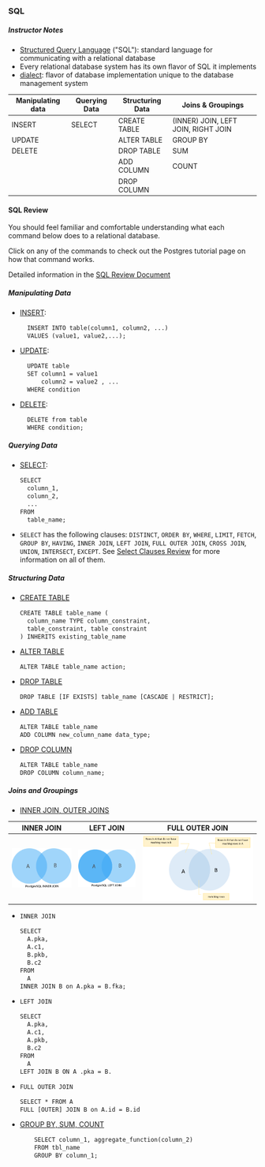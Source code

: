 ### SQL

##### Instructor Notes
- <u>Structured Query Language</u> ("SQL"): standard language for communicating with a relational database
- Every relational database system has its own flavor of SQL it implements
- <u>dialect</u>: flavor of database implementation unique to the database management system

| Manipulating data | Querying Data | Structuring Data | Joins & Groupings |
| --- | --- | --- | --- |
| INSERT | SELECT | CREATE TABLE | (INNER) JOIN, LEFT JOIN, RIGHT JOIN |
| UPDATE |  | ALTER TABLE | GROUP BY |
| DELETE |  | DROP TABLE | SUM |
|  |  | ADD COLUMN | COUNT |
|  |  | DROP COLUMN |  |

#### SQL Review
You should feel familiar and comfortable understanding what each command below does to a relational database.

Click on any of the commands to check out the Postgres tutorial page on how that command works.

Detailed information in the [SQL Review Document](020204_SQL_Review.md)

##### Manipulating Data
- [INSERT](http://www.postgresqltutorial.com/postgresql-insert/):

        INSERT INTO table(column1, column2, ...)
        VALUES (value1, value2,...);

- [UPDATE](http://www.postgresqltutorial.com/postgresql-update/):

        UPDATE table
        SET column1 = value1
            column2 = value2 , ...
        WHERE condition

- [DELETE](http://www.postgresqltutorial.com/postgresql-delete/):

        DELETE from table
        WHERE condition;

##### Querying Data
- [SELECT](http://www.postgresqltutorial.com/postgresql-select/):

      SELECT
        column_1,
        column_2,
        ...
      FROM
        table_name;
- `SELECT` has the following clauses: `DISTINCT`, `ORDER BY`, `WHERE`, `LIMIT`, `FETCH`, `GROUP BY`, `HAVING`, `INNER JOIN`, `LEFT JOIN`, `FULL OUTER JOIN`, `CROSS JOIN`, `UNION`, `INTERSECT`, `EXCEPT`. See [Select Clauses Review](020204_select_clauses.md) for more information on all of them.

##### Structuring Data
- [CREATE TABLE](http://www.postgresqltutorial.com/postgresql-create-table/)

      CREATE TABLE table_name (
        column_name TYPE column_constraint,
        table_constraint, table constraint
      ) INHERITS existing_table_name


- [ALTER TABLE](http://www.postgresqltutorial.com/postgresql-alter-table/)

      ALTER TABLE table_name action;

- [DROP TABLE](http://www.postgresqltutorial.com/postgresql-drop-table/)

      DROP TABLE [IF EXISTS] table_name [CASCADE | RESTRICT];

- [ADD TABLE](http://www.postgresqltutorial.com/postgresql-add-column/)

      ALTER TABLE table_name
      ADD COLUMN new_column_name data_type;

- [DROP COLUMN](http://www.postgresqltutorial.com/postgresql-drop-column/)

      ALTER TABLE table_name
      DROP COLUMN column_name;

##### Joins and Groupings
- [INNER JOIN, OUTER JOINS](http://www.postgresqltutorial.com/postgresql-joins/)

| INNER JOIN | LEFT JOIN | FULL OUTER JOIN |
| --- | --- | --- |
| ![INNER JOIN](020204_i01.png) | ![LEFT JOIN](020204_i02.png) | ![FULL OUTER JOIN](020204_i03.png) |

  - `INNER JOIN`

        SELECT
          A.pka,
          A.c1,
          B.pkb,
          B.c2
        FROM
          A
        INNER JOIN B on A.pka = B.fka;

  - `LEFT JOIN`

        SELECT
          A.pka,
          A.c1,
          A.pkb,
          B.c2
        FROM
          A
        LEFT JOIN B ON A .pka = B.

  - `FULL OUTER JOIN`

        SELECT * FROM A
        FULL [OUTER] JOIN B on A.id = B.id


- [GROUP BY, SUM, COUNT](http://www.postgresqltutorial.com/postgresql-group-by/)

          SELECT column_1, aggregate_function(column_2)
          FROM tbl_name
          GROUP BY column_1;
